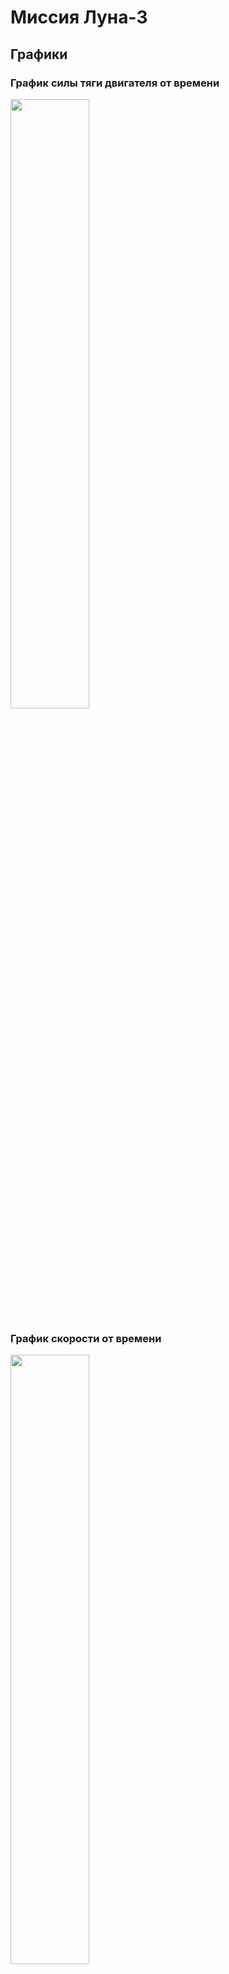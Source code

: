 # Миссия Луна-3

## Графики
### График силы тяги двигателя от времени
<img src="https://user-images.githubusercontent.com/57589882/208755087-9f714be5-1e7f-496c-a90c-6e0c9ce1c0e5.png" width=50% height=50%>  
  
### График скорости от времени  
<img src="https://user-images.githubusercontent.com/57589882/208753513-82f65ca9-6332-49d9-a9b2-b8a895a6487b.png" width=50% height=50%>  
  
### График плотности воздуха от высоты  
<img src="https://user-images.githubusercontent.com/57589882/208753705-9bcef34c-7708-4e5f-b73c-24891c46fe99.png" width=50% height=50%>  
  
### График атмосферного давления от высоты  
<img src="https://user-images.githubusercontent.com/57589882/208753873-f677c8de-bc38-458b-b97c-0f22bd59ba74.png" width=50% height=50%>  
  
### График массы от времени  
<img src="https://user-images.githubusercontent.com/57589882/208753949-29bc64b2-dcea-46ae-ac82-091ea9a5cb1c.png" width=50% height=50%>  
  
### График высоты от времени  
<img src="https://user-images.githubusercontent.com/57589882/208754216-e8d5fe5e-1896-40bc-a4d5-cd5c1f86d6c7.png" width=50% height=50%>  
  
### График силы тяготения от времени  
<img src="https://user-images.githubusercontent.com/57589882/208754604-a402a21a-1a7b-4de3-836e-feb7d87e96bd.png" width=50% height=50%>  
  
### График силы лобового сопротивления воздуха от набранной высоты  
<img src="https://user-images.githubusercontent.com/57589882/208754775-2137861b-c0de-4649-89af-785ae20a0b7c.png" width=50% height=50%>  
  

## Технические особенности

### Используемые библиотеки
В данном проекте используются библиотеки `math` (для математических функций необходимых в расчетах, таких как `sin` и `cos`), `prettytable` (для построения красивой текстовой таблицы на основе полученных данных), `matplotlib` (для построения графиков на основе расчитанных данных) и `numpy` для корректной работы `matplotlib`.  
  
Команда для установки всего необходимого:  
`pip install prettytable numpy matplotlib`  

### Структура проекта
На данный момент проект разбит на 2 файла: 
+ `calc.py` - часть программы отвечающая за расчеты и получение таблицы.
+ `graphics.py` - часть программы, отвечающая за графическое представление расчитанных данных

### Инструкция к запуску
При запуске `calc.py` будут созданы или перезаписаны файлы `table.csv` и `table.txt`, а также будет выведена таблица, аналогичная той, которая находится в `table.txt`.   
  
**Примечание: файл `table.csv` из-за особенносьей кодировки некорректно открывается в некоторых табличных редакторвх, для корректной работы рекомендуется использовать excel**  
  
При запуске `graphics.py` будут созданы графики, графики будут сохранены в локальную папку `graphic_img/` (в случае отсутсвия таковой она будет создана автоматически), помимо этого графики будут выведены через GUI
